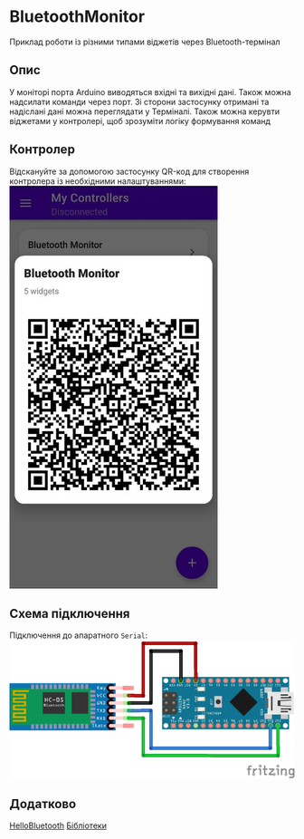 # BluetoothMonitor
Приклад роботи із різними типами віджетів через Bluetooth-термінал

## Опис
У моніторі порта Arduino виводяться вхідні та вихідні дані. 
Також можна надсилати команди через порт. Зі сторони застосунку отримані та надіслані дані можна переглядати у Терміналі. 
Також можна керувти віджетами у контролері, щоб зрозуміти логіку формування команд

## Контролер
Відскануйте за допомогою застосунку QR-код для створення контролера із необхідними налаштуваннями:  
![BASE](/../../Images/bluetooth_monitor_controller.jpg) 

## Схема підключення
Підключення до апаратного ```Serial```:  
![SERIAL_TYPE](/../../Images/softserial_type.png)  

## Додатково
[HelloBluetooth]()
[Бібліотеки](/../../Libraries)